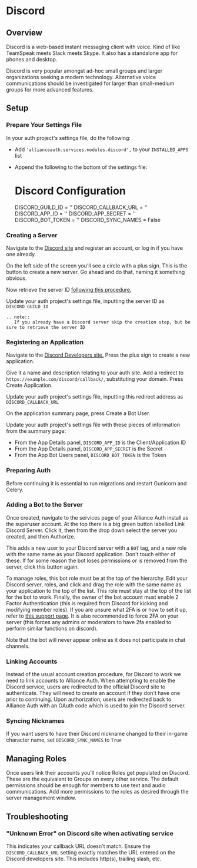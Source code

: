 # Discord
## Overview
Discord is a web-based instant messaging client with voice. Kind of like TeamSpeak meets Slack meets Skype. It also has a standalone app for phones and desktop.

Discord is very popular amongst ad-hoc small groups and larger organizations seeking a modern technology. Alternative voice communications should be investigated for larger than small-medium groups for more advanced features.

## Setup

### Prepare Your Settings File
In your auth project's settings file, do the following:
 - Add `'allianceauth.services.modules.discord',` to your `INSTALLED_APPS` list
 - Append the following to the bottom of the settings file:


    # Discord Configuration
    DISCORD_GUILD_ID = ''
    DISCORD_CALLBACK_URL = ''
    DISCORD_APP_ID = ''
    DISCORD_APP_SECRET = ''
    DISCORD_BOT_TOKEN = ''
    DISCORD_SYNC_NAMES = False

### Creating a Server
Navigate to the [Discord site](https://discordapp.com/) and register an account, or log in if you have one already.

On the left side of the screen you’ll see a circle with a plus sign. This is the button to create a new server. Go ahead and do that, naming it something obvious.

Now retrieve the server ID [following this procedure.](https://support.discordapp.com/hc/en-us/articles/206346498-Where-can-I-find-my-User-Server-Message-ID-)

Update your auth project's settings file, inputting the server ID as `DISCORD_GUILD_ID`

```eval_rst
.. note::
   If you already have a Discord server skip the creation step, but be sure to retrieve the server ID
```

### Registering an Application

Navigate to the [Discord Developers site.](https://discordapp.com/developers/applications/me) Press the plus sign to create a new application.

Give it a name and description relating to your auth site. Add a redirect to `https://example.com/discord/callback/`, substituting your domain. Press Create Application.

Update your auth project's settings file, inputting this redirect address as `DISCORD_CALLBACK_URL`

On the application summary page, press Create a Bot User.

Update your auth project's settings file with these pieces of information from the summary page:
 - From the App Details panel, `DISCORD_APP_ID` is the Client/Application ID
 - From the App Details panel, `DISCORD_APP_SECRET` is the Secret
 - From the App Bot Users panel, `DISCORD_BOT_TOKEN` is the Token

### Preparing Auth
Before continuing it is essential to run migrations and restart Gunicorn and Celery.

### Adding a Bot to the Server
Once created, navigate to the services page of your Alliance Auth install as the superuser account. At the top there is a big green button labelled Link Discord Server. Click it, then from the drop down select the server you created, and then Authorize.

This adds a new user to your Discord server with a `BOT` tag, and a new role with the same name as your Discord application. Don't touch either of these. If for some reason the bot loses permissions or is removed from the server, click this button again.

To manage roles, this bot role must be at the top of the hierarchy. Edit your Discord server, roles, and click and drag the role with the same name as your application to the top of the list. This role must stay at the top of the list for the bot to work.  Finally, the owner of the bot account must enable 2 Factor Authentication (this is required from Discord for kicking and modifying member roles).  If you are unsure what 2FA is or how to set it up, refer to [this support page](https://support.discordapp.com/hc/en-us/articles/219576828).  It is also recommended to force 2FA on your server (this forces any admins or moderators to have 2fa enabled to perform similar functions on discord).

Note that the bot will never appear online as it does not participate in chat channels.

### Linking Accounts
Instead of the usual account creation procedure, for Discord to work we need to link accounts to Alliance Auth. When attempting to enable the Discord service, users are redirected to the official Discord site to authenticate. They will need to create an account if they don't have one prior to continuing. Upon authorization, users are redirected back to Alliance Auth with an OAuth code which is used to join the Discord server.

### Syncing Nicknames
If you want users to have their Discord nickname changed to their in-game character name, set `DISCORD_SYNC_NAMES` to `True`

## Managing Roles
Once users link their accounts you’ll notice Roles get populated on Discord. These are the equivalent to Groups on every other service. The default permissions should be enough for members to use text and audio communications. Add more permissions to the roles as desired through the server management window.

## Troubleshooting

### "Unknown Error" on Discord site when activating service
This indicates your callback URL doesn't match. Ensure the `DISCORD_CALLBACK_URL` setting exactly matches the URL entered on the Discord developers site. This includes http(s), trailing slash, etc.